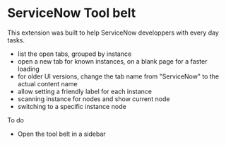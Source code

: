 # ServiceNow Tool belt

This extension was built to help ServiceNow developpers with every day tasks.
* list the open tabs, grouped by instance
* open a new tab for known instances, on a blank page for a faster loading
* for older UI versions, change the tab name from "ServiceNow" to the actual content name
* allow setting a friendly label for each instance
* scanning instance for nodes and show current node
* switching to a specific instance node

To do
* Open the tool belt in a sidebar

